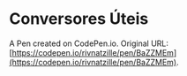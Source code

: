 # Conversores Úteis

A Pen created on CodePen.io. Original URL: [https://codepen.io/rivnatzille/pen/BaZZMEm](https://codepen.io/rivnatzille/pen/BaZZMEm).


